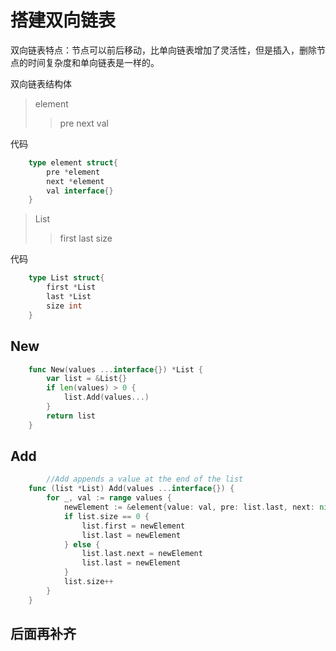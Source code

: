 # 搭建双向链表

双向链表特点：节点可以前后移动，比单向链表增加了灵活性，但是插入，删除节点的时间复杂度和单向链表是一样的。

双向链表结构体
>element
>>pre next val

代码

```go
    type element struct{
        pre *element
        next *element
        val interface{}
    }
```

>List
>>first last size

代码

```go
    type List struct{
        first *List
        last *List
        size int
    }
```

## New

```go
    func New(values ...interface{}) *List {
        var list = &List{}
        if len(values) > 0 {
            list.Add(values...)
        }
        return list
    }
```

## Add

```go
        //Add appends a value at the end of the list
    func (list *List) Add(values ...interface{}) {
        for _, val := range values {
            newElement := &element{value: val, pre: list.last, next: nil}
            if list.size == 0 {
                list.first = newElement
                list.last = newElement
            } else {
                list.last.next = newElement
                list.last = newElement
            }
            list.size++
        }
    }

```

## 后面再补齐